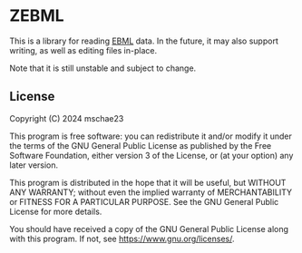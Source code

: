 # ZEBML
This is a library for reading [EBML](https://www.rfc-editor.org/rfc/rfc8794.html) data. In the future, it may also support writing,
as well as editing files in-place.

Note that it is still unstable and subject to change.

## License
Copyright (C) 2024  mschae23

This program is free software: you can redistribute it and/or modify
it under the terms of the GNU General Public License as published by
the Free Software Foundation, either version 3 of the License, or
(at your option) any later version.

This program is distributed in the hope that it will be useful,
but WITHOUT ANY WARRANTY; without even the implied warranty of
MERCHANTABILITY or FITNESS FOR A PARTICULAR PURPOSE.  See the
GNU General Public License for more details.

You should have received a copy of the GNU General Public License
along with this program.  If not, see <https://www.gnu.org/licenses/>.
